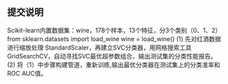 ## 提交说明
Scikit-learn内置数据集：wine，178个样本，13个特征，分3个类别（0、1、2）
from sklearn.datasets import load_wine
wine = load_wine()
(1) 先对红酒数据进行缩放处理 StandardScaler，再建立SVC分类器，用网格搜索工具GridSearchCV，自动寻找SVC最优超参数组合，输出测试集的分类性能报告。
(2) 将（1）中步骤构建管道，重新训练,输出最优分类器在测试集上的分类准率和ROC AUC值。